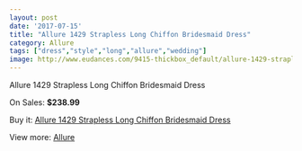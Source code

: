 ```yaml
---
layout: post
date: '2017-07-15'
title: "Allure 1429 Strapless Long Chiffon Bridesmaid Dress"
category: Allure 
tags: ["dress","style","long","allure","wedding"]
image: http://www.eudances.com/9415-thickbox_default/allure-1429-strapless-long-chiffon-bridesmaid-dress.jpg
---
```

Allure 1429 Strapless Long Chiffon Bridesmaid Dress

On Sales: **$238.99**
<a href="https://www.eudances.com/en/allure/3137-allure-1429-strapless-long-chiffon-bridesmaid-dress.html"><amp-img layout="responsive" width="600" height="600" src="//www.eudances.com/9415-thickbox_default/allure-1429-strapless-long-chiffon-bridesmaid-dress.jpg" alt="Allure 1429 Strapless Long Chiffon Bridesmaid Dress 0" /></a>
<a href="https://www.eudances.com/en/allure/3137-allure-1429-strapless-long-chiffon-bridesmaid-dress.html"><amp-img layout="responsive" width="600" height="600" src="//www.eudances.com/9418-thickbox_default/allure-1429-strapless-long-chiffon-bridesmaid-dress.jpg" alt="Allure 1429 Strapless Long Chiffon Bridesmaid Dress 1" /></a>
<a href="https://www.eudances.com/en/allure/3137-allure-1429-strapless-long-chiffon-bridesmaid-dress.html"><amp-img layout="responsive" width="600" height="600" src="//www.eudances.com/9417-thickbox_default/allure-1429-strapless-long-chiffon-bridesmaid-dress.jpg" alt="Allure 1429 Strapless Long Chiffon Bridesmaid Dress 2" /></a>
<a href="https://www.eudances.com/en/allure/3137-allure-1429-strapless-long-chiffon-bridesmaid-dress.html"><amp-img layout="responsive" width="600" height="600" src="//www.eudances.com/9416-thickbox_default/allure-1429-strapless-long-chiffon-bridesmaid-dress.jpg" alt="Allure 1429 Strapless Long Chiffon Bridesmaid Dress 3" /></a>

Buy it: [Allure 1429 Strapless Long Chiffon Bridesmaid Dress](https://www.eudances.com/en/allure/3137-allure-1429-strapless-long-chiffon-bridesmaid-dress.html "Allure 1429 Strapless Long Chiffon Bridesmaid Dress")

View more: [Allure ](https://www.eudances.com/en/53-allure "Allure ")